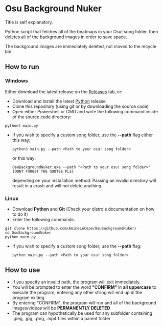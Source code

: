 # Osu Background Nuker

Title is self explanatory.

Python script that fetches all of the beatmaps in your Osu! song folder, then deletes all of the background images in order to save space.

The background images are immediately deleted, not moved to the recycle bin.

## How to run

### Windows

Either download the latest release on the [Releases](https://github.com/AmineLeCepe/OsuBackgroundNuker/releases) tab, or:

- Download and install the latest [Python](https://www.python.org/downloads/) release
- Clone this repository (using git or by downloading the source code)
- Open either Powershell or CMD and write the following command inside of the source code directory:
  
```
python3 main.py
```

  - If you wish to specify a custom song folder, use the **--path** flag either this way:
    
    ```
    python3 main.py --path <Path to your osu! song folder>
    ```
    or this way:
    
    ```
    OsuBackgroundNuker.exe --path "<Path to your osu! song folder>" (DONT FORGET THE QUOTES PLS)
    ```
    
    depending on your installation method.
    Passing an invalid directory will result in a crash and will not delete anything.

### Linux

- Download **Python** and **Git** (Check your distro's documentation on how to do it)
- Enter the following commands:
  
```
git clone https://github.com/AmineLeCepe/OsuBackgroundNuker/
cd OsuBackgroundNuker
python main.py
```

  - If you wish to specify a custom song folder, use the **--path** flag:
    
    ```
    python main.py --path <Path to your osu! song folder>
    ```
    
## How to use
- If you specify an invalid path, the program will exit immediately.
- You will be prompted to enter the word **"CONFIRM"** in **all uppercase** to execute the program, entering any other string will end up in the program exiting.
- By entering "CONFIRM", the program will run and all of the background images/videos will be **PERMANENTLY DELETED**
- The program can hypothetically be used for any subfolder containing .jpeg, .jpg, .png, .mp4 files within a parent folder
